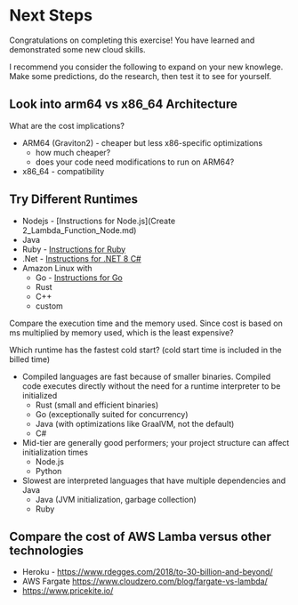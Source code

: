 # Next Steps
Congratulations on completing this exercise! You have learned and demonstrated some new cloud skills.

I recommend you consider the following to expand on your new knowlege. Make some predictions, do the research, then test it to see for yourself.

## Look into arm64 vs x86_64 Architecture
What are the cost implications?
- ARM64 (Graviton2) - cheaper but less x86-specific optimizations
  - how much cheaper?
  - does your code need modifications to run on ARM64?
- x86_64 - compatibility

## Try Different Runtimes
- Nodejs - [Instructions for Node.js](Create 2_Lambda_Function_Node.md)
- Java
- Ruby - [Instructions for Ruby](2_Lambda_Function_Ruby.md)
- .Net - [Instructions for .NET 8 C#](2_Lambda_Function_DotNet.md)
- Amazon Linux with
  - Go - [Instructions for Go](2_Lambda_Function_Go.md)
  - Rust
  - C++
  - custom

Compare the execution time and the memory used. Since cost is based on ms multiplied by memory used, which is the least expensive?

Which runtime has the fastest cold start? (cold start time is included in the billed time)
- Compiled languages are fast because of smaller binaries. Compiled code executes directly without the need for a runtime interpreter to be initialized
  - Rust (small and efficient binaries)
  - Go (exceptionally suited for concurrency)
  - Java (with optimizations like GraalVM, not the default)
  - C#
- Mid-tier are generally good performers; your project structure can affect initialization times
  - Node.js
  - Python
- Slowest are interpreted languages that have multiple dependencies and Java
  - Java (JVM initialization, garbage collection)
  - Ruby

## Compare the cost of AWS Lamba versus other technologies
- Heroku - https://www.rdegges.com/2018/to-30-billion-and-beyond/
- AWS Fargate https://www.cloudzero.com/blog/fargate-vs-lambda/
- https://www.pricekite.io/
